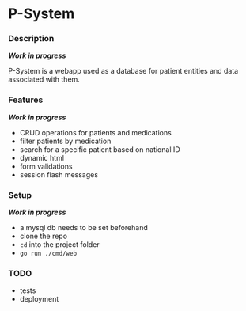 # P-System

### Description

***Work in progress***

P-System is a webapp used as a database for patient entities and data associated with them.

### Features

***Work in progress***

* CRUD operations for patients and medications
* filter patients by medication
* search for a specific patient based on national ID
* dynamic html
* form validations
* session flash messages

### Setup

***Work in progress***

* a mysql db needs to be set beforehand
* clone the repo
* `cd` into the project folder
* `go run ./cmd/web`

### TODO

* tests
* deployment
